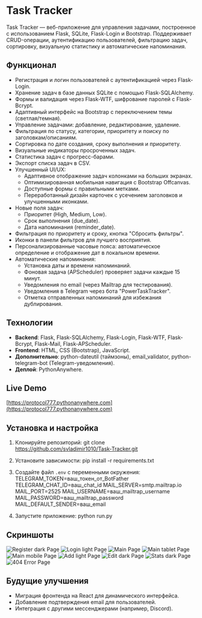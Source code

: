 # Task Tracker

Task Tracker — веб-приложение для управления задачами, построенное с использованием Flask, SQLite, Flask-Login и Bootstrap. Поддерживает CRUD-операции, аутентификацию пользователей, фильтрацию задач, сортировку, визуальную статистику и автоматические напоминания.

## Функционал
- Регистрация и логин пользователей с аутентификацией через Flask-Login.
- Хранение задач в базе данных SQLite с помощью Flask-SQLAlchemy.
- Формы и валидация через Flask-WTF, шифрование паролей с Flask-Bcrypt.
- Адаптивный интерфейс на Bootstrap с переключением темы (светлая/темная).
- Управление задачами: добавление, редактирование, удаление.
- Фильтрация по статусу, категории, приоритету и поиску по заголовкам/описаниям.
- Сортировка по дате создания, сроку выполнения и приоритету.
- Визуальные индикаторы просроченных задач.
- Статистика задач с прогресс-барами.
- Экспорт списка задач в CSV.
- Улучшенный UI/UX:
  - Адаптивное отображение задач колонками на больших экранах.
  - Оптимизированная мобильная навигация с Bootstrap Offcanvas.
  - Доступные формы с правильными метками.
  - Переработанный дизайн карточек с усечением заголовков и улучшенными иконками.
- Новые поля задач:
  - Приоритет (High, Medium, Low).
  - Срок выполнения (due_date).
  - Дата напоминания (reminder_date).
- Фильтрация по приоритету и сроку, кнопка "Сбросить фильтры".
- Иконки в панели фильтров для лучшего восприятия.
- Персонализированные часовые пояса: автоматическое определение и отображение дат в локальном времени.
- Автоматические напоминания:
  - Установка даты и времени напоминаний.
  - Фоновая задача (APScheduler) проверяет задачи каждые 15 минут.
  - Уведомления по email (через Mailtrap для тестирования).
  - Уведомления в Telegram через бота "PowerTaskTracker".
  - Отметка отправленных напоминаний для избежания дублирования.

## Технологии
- **Backend**: Flask, Flask-SQLAlchemy, Flask-Login, Flask-WTF, Flask-Bcrypt, Flask-Mail, Flask-APScheduler.
- **Frontend**: HTML, CSS (Bootstrap), JavaScript.
- **Дополнительно**: python-dateutil (таймзоны), email_validator, python-telegram-bot (Telegram-уведомления).
- **Деплой**: PythonAnywhere.

## Live Demo
[https://protocol777.pythonanywhere.com](https://protocol777.pythonanywhere.com)

## Установка и настройка
1. Клонируйте репозиторий: git clone https://github.com/svladimir1010/Task-Tracker.git
2. Установите зависимости: pip install -r requirements.txt
3. Создайте файл `.env` с переменными окружения:
         TELEGRAM_TOKEN=ваш_токен_от_BotFather
         TELEGRAM_CHAT_ID=ваш_chat_id
         MAIL_SERVER=smtp.mailtrap.io
         MAIL_PORT=2525
         MAIL_USERNAME=ваш_mailtrap_username
         MAIL_PASSWORD=ваш_mailtrap_password
         MAIL_DEFAULT_SENDER=ваш_email

4. Запустите приложение: python run.py

## Скриншоты
![Register dark Page](screenshots/register_dark.png)
![Login light Page](screenshots/login_light.png)
![Main Page](screenshots/main.png)
![Main tablet Page](screenshots/main_tablet.png)
![Main mobile Page](screenshots/main_mobile.png)
![Add light Page](screenshots/add_light.png)
![Edit dark Page](screenshots/edit_dark.png)
![Stats dark Page](screenshots/stats_dark.png)
![404 Error Page](screenshots/error_404.png)

## Будущие улучшения
- Миграция фронтенда на React для динамического интерфейса.
- Добавление подтверждения email для пользователей.
- Интеграция с другими мессенджерами (например, Discord).